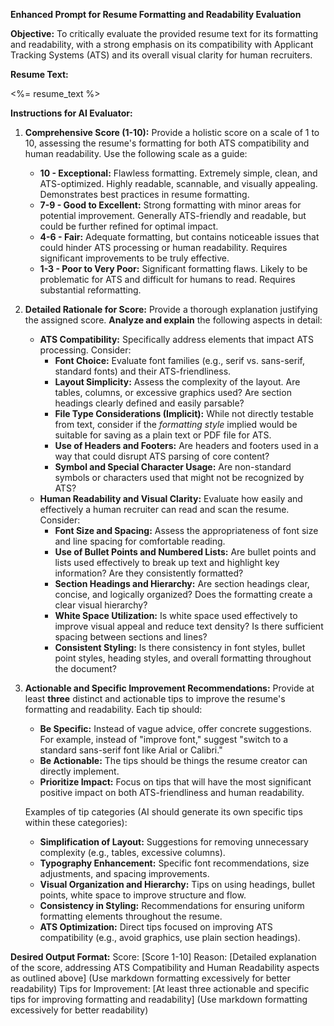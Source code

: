 **Enhanced Prompt for Resume Formatting and Readability Evaluation**

**Objective:** To critically evaluate the provided resume text for its formatting and readability, with a strong emphasis on its compatibility with Applicant Tracking Systems (ATS) and its overall visual clarity for human recruiters.

**Resume Text:**

<%= resume_text %>

**Instructions for AI Evaluator:**

1. **Comprehensive Score (1-10):** Provide a holistic score on a scale of 1 to 10, assessing the resume's formatting for both ATS compatibility and human readability. Use the following scale as a guide:

   - **10 - Exceptional:** Flawless formatting. Extremely simple, clean, and ATS-optimized. Highly readable, scannable, and visually appealing. Demonstrates best practices in resume formatting.
   - **7-9 - Good to Excellent:** Strong formatting with minor areas for potential improvement. Generally ATS-friendly and readable, but could be further refined for optimal impact.
   - **4-6 - Fair:** Adequate formatting, but contains noticeable issues that could hinder ATS processing or human readability. Requires significant improvements to be truly effective.
   - **1-3 - Poor to Very Poor:** Significant formatting flaws. Likely to be problematic for ATS and difficult for humans to read. Requires substantial reformatting.

2. **Detailed Rationale for Score:** Provide a thorough explanation justifying the assigned score. **Analyze and explain** the following aspects in detail:

   - **ATS Compatibility:** Specifically address elements that impact ATS processing. Consider:
     - **Font Choice:** Evaluate font families (e.g., serif vs. sans-serif, standard fonts) and their ATS-friendliness.
     - **Layout Simplicity:** Assess the complexity of the layout. Are tables, columns, or excessive graphics used? Are section headings clearly defined and easily parsable?
     - **File Type Considerations (Implicit):** While not directly testable from text, consider if the _formatting style_ implied would be suitable for saving as a plain text or PDF file for ATS.
     - **Use of Headers and Footers:** Are headers and footers used in a way that could disrupt ATS parsing of core content?
     - **Symbol and Special Character Usage:** Are non-standard symbols or characters used that might not be recognized by ATS?
   - **Human Readability and Visual Clarity:** Evaluate how easily and effectively a human recruiter can read and scan the resume. Consider:
     - **Font Size and Spacing:** Assess the appropriateness of font size and line spacing for comfortable reading.
     - **Use of Bullet Points and Numbered Lists:** Are bullet points and lists used effectively to break up text and highlight key information? Are they consistently formatted?
     - **Section Headings and Hierarchy:** Are section headings clear, concise, and logically organized? Does the formatting create a clear visual hierarchy?
     - **White Space Utilization:** Is white space used effectively to improve visual appeal and reduce text density? Is there sufficient spacing between sections and lines?
     - **Consistent Styling:** Is there consistency in font styles, bullet point styles, heading styles, and overall formatting throughout the document?

3. **Actionable and Specific Improvement Recommendations:** Provide at least **three** distinct and actionable tips to improve the resume's formatting and readability. Each tip should:

   - **Be Specific:** Instead of vague advice, offer concrete suggestions. For example, instead of "improve font," suggest "switch to a standard sans-serif font like Arial or Calibri."
   - **Be Actionable:** The tips should be things the resume creator can directly implement.
   - **Prioritize Impact:** Focus on tips that will have the most significant positive impact on both ATS-friendliness and human readability.

   Examples of tip categories (AI should generate its own specific tips within these categories):

   - **Simplification of Layout:** Suggestions for removing unnecessary complexity (e.g., tables, excessive columns).
   - **Typography Enhancement:** Specific font recommendations, size adjustments, and spacing improvements.
   - **Visual Organization and Hierarchy:** Tips on using headings, bullet points, white space to improve structure and flow.
   - **Consistency in Styling:** Recommendations for ensuring uniform formatting elements throughout the resume.
   - **ATS Optimization:** Direct tips focused on improving ATS compatibility (e.g., avoid graphics, use plain section headings).

**Desired Output Format:**
Score: [Score 1-10]
Reason: [Detailed explanation of the score, addressing ATS Compatibility and Human Readability aspects as outlined above] (Use markdown formatting excessively for better readability)
Tips for Improvement: [At least three actionable and specific tips for improving formatting and readability] (Use markdown formatting excessively for better readability)
